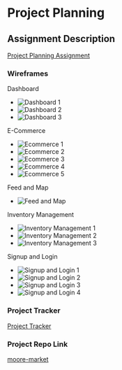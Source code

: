 # Project Planning

## Assignment Description
[Project Planning Assignment](https://education.launchcode.org/liftoff/assignments/planning/)

### Wireframes

Dashboard

* ![Dashboard 1](/images/dashboard_1.jpg)
* ![Dashboard 2](/images/dashboard_2.jpg)
* ![Dashboard 3](/images/dashboard_3.jpg)

E-Commerce

* ![Ecommerce 1](/images/ecommerce_1.jpg)
* ![Ecommerce 2](/images/ecommerce_2.jpg)
* ![Ecommerce 3](/images/ecommerce_3.jpg)
* ![Ecommerce 4](/images/ecommerce_4.jpg)
* ![Ecommerce 5](/images/ecommerce_5.jpg)

Feed and Map

* ![Feed and Map](/images/feed_and_map.png)

Inventory Management

* ![Inventory Management 1](/images/inventory_management_1.jpg)
* ![Inventory Management 2](/images/inventory_management_2.jpg)
* ![Inventory Management 3](/images/inventory_management_3.jpg)

Signup and Login

* ![Signup and Login 1](/images/signup_1.jpg)
* ![Signup and Login 2](/images/signup_2.jpg)
* ![Signup and Login 3](/images/signup_3.jpg)
* ![Signup and Login 4](/images/signup_4.jpg)

### Project Tracker

[Project Tracker](https://github.com/LaunchCodeLiftoffProjects/moore-market/projects)

### Project Repo Link

[moore-market](https://github.com/LaunchCodeLiftoffProjects/moore-market)
